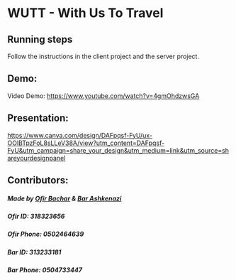 # WUTT - With Us To Travel

## Running steps
Follow the instructions in the client project and the server project.

## Demo:
Video Demo: https://www.youtube.com/watch?v=4gmOhdzwsGA

## Presentation:
https://www.canva.com/design/DAFpqsf-FyU/ux-OOlBTpzFoL8sLLeV38A/view?utm_content=DAFpqsf-FyU&utm_campaign=share_your_design&utm_medium=link&utm_source=shareyourdesignpanel

## Contributors:
##### Made by [Ofir Bachar](https://github.com/OfirBachar) & [Bar Ashkenazi](https://github.com/barashken)

##### Ofir ID: 318323656
##### Ofir Phone: 0502464639

##### Bar ID: 313233181
##### Bar Phone: 0504733447
